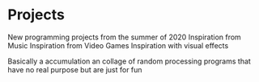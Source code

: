 # Projects
New programming projects from the summer of 2020
Inspiration from Music 
Inspiration from Video Games
Inspiration with visual effects

Basically a accumulation an collage of random processing programs that have
no real purpose but are just for fun 
